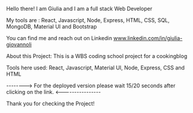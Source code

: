 Hello there! 
I am Giulia and I am a full stack Web Developer

My tools are : 
React, Javascript, Node, Express, HTML, CSS, SQL, MongoDB, Material UI and Bootstrap

You can find me and reach out on Linkedin 
www.linkedin.com/in/giulia-giovannoli

About this Project:
This is a WBS coding school project for a cookingblog 

Tools here used: React, Javascript, Material UI, Node, Express, CSS and HTML 

--------> For the deployed version please wait 15/20 seconds after clicking on the link. <----------------

Thank you for checking the Project!
